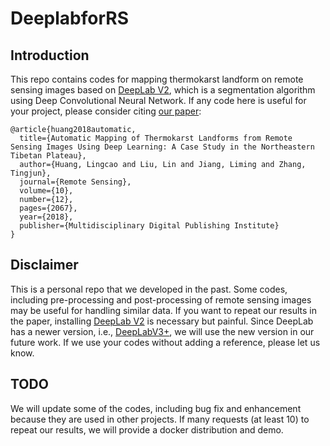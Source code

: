 # DeeplabforRS

## Introduction
This repo contains codes for mapping thermokarst landform on remote sensing images based on [DeepLab V2](http://liangchiehchen.com/projects/DeepLab.html), which is a segmentation algorithm using Deep Convolutional Neural Network. If any code here is useful for your project, please consider citing [our paper](https://www.mdpi.com/2072-4292/10/12/2067):

```
@article{huang2018automatic,
  title={Automatic Mapping of Thermokarst Landforms from Remote Sensing Images Using Deep Learning: A Case Study in the Northeastern Tibetan Plateau},
  author={Huang, Lingcao and Liu, Lin and Jiang, Liming and Zhang, Tingjun},
  journal={Remote Sensing},
  volume={10},
  number={12},
  pages={2067},
  year={2018},
  publisher={Multidisciplinary Digital Publishing Institute}
}
```

## Disclaimer
This is a personal repo that we developed in the past. Some codes, including pre-processing and post-processing of remote sensing images may be useful for handling similar data. If you want to repeat our results in the paper, installing [DeepLab V2](http://liangchiehchen.com/projects/DeepLab.html) is necessary but painful. Since DeepLab has a newer version, i.e., [DeepLabV3+](https://github.com/tensorflow/models/tree/master/research/deeplab), we will use the new version in our future work. If we use your codes without adding a reference, please let us know. 


## TODO
We will update some of the codes, including bug fix and enhancement because they are used in other projects. 
If many requests (at least 10) to repeat our results, we will provide a docker distribution and demo. 
